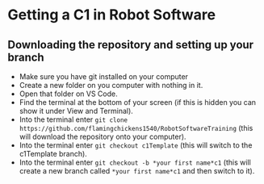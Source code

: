 # Getting a C1 in Robot Software
## Downloading the repository and setting up your branch
* Make sure you have git installed on your computer
* Create a new folder on you computer with nothing in it.
* Open that folder on VS Code.
* Find the terminal at the bottom of your screen (if this is hidden you can show it under View and Terminal).
* Into the terminal enter `git clone https://github.com/flamingchickens1540/RobotSoftwareTraining` (this will download the repository onto your computer).
* Into the terminal enter `git checkout c1Template` (this will switch to the c1Template branch).
* Into the terminal enter `git checkout -b *your first name*c1` (this will create a new branch called `*your first name*c1` and then switch to it).
